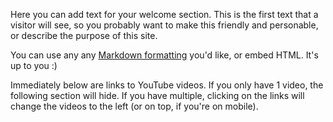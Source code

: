 Here you can add text for your welcome section. This is the first text that a visitor will see, so you probably want to make this friendly and personable, or describe the purpose of this site.

You can use any any [Markdown formatting](https://guides.github.com/features/mastering-markdown/) you'd like, or embed HTML. It's up to you :)

Immediately below are links to YouTube videos. If you only have 1 video, the following section will hide. If you have multiple, clicking on the links will change the videos to the left (or on top, if you're on mobile).
